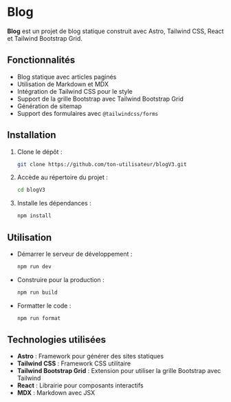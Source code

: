 
# Blog

**Blog** est un projet de blog statique construit avec Astro, Tailwind CSS, React et Tailwind Bootstrap Grid.

## Fonctionnalités

- Blog statique avec articles paginés
- Utilisation de Markdown et MDX
- Intégration de Tailwind CSS pour le style
- Support de la grille Bootstrap avec Tailwind Bootstrap Grid
- Génération de sitemap
- Support des formulaires avec `@tailwindcss/forms`

## Installation

1. Clone le dépôt :

   ```bash
   git clone https://github.com/ton-utilisateur/blogV3.git
   ```

2. Accède au répertoire du projet :

   ```bash
   cd blogV3
   ```

3. Installe les dépendances :

   ```bash
   npm install
   ```

## Utilisation

- Démarrer le serveur de développement :

   ```bash
   npm run dev
   ```

- Construire pour la production :

   ```bash
   npm run build
   ```

- Formatter le code :

   ```bash
   npm run format
   ```

## Technologies utilisées

- **Astro** : Framework pour générer des sites statiques
- **Tailwind CSS** : Framework CSS utilitaire
- **Tailwind Bootstrap Grid** : Extension pour utiliser la grille Bootstrap avec Tailwind
- **React** : Librairie pour composants interactifs
- **MDX** : Markdown avec JSX
